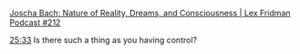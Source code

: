 [Joscha Bach: Nature of Reality, Dreams, and Consciousness | Lex Fridman Podcast #212](https://www.youtube.com/watch?v=rIpUf-Vy2JA)

[25:33](https://youtu.be/rIpUf-Vy2JA?t=1533) Is there such a thing as you having control?


